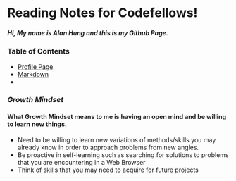 # Reading Notes for Codefellows!
##### Hi, My name is Alan Hung and this is my Github Page.

### **Table of Contents**
* [Profile Page](https://github.com/AlanYHung)
* [Markdown](markdown.md)
* []()



### *Growth Mindset*

#### What Growth Mindset means to me is having an open mind and be willing to learn new things.
* Need to be willing to learn new variations of methods/skills you may already know in order to approach problems from new angles.
* Be proactive in self-learning such as searching for solutions to problems that you are encountering in a Web Browser
* Think of skills that you may need to acquire for future projects
